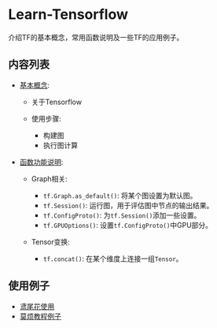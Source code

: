 # Learn-Tensorflow

介绍TF的基本概念，常用函数说明及一些TF的应用例子。

## 内容列表

- [基本概念](./tf_basic_concept.ipynb):

  - 关于Tensorflow
  - 使用步骤:

    - 构建图
    - 执行图计算

- [函数功能说明](./tf_functions.ipynb):

  - Graph相关:
  
    - `tf.Graph.as_default()`: 将某个图设置为默认图。
    - `tf.Session()`: 运行图，用于评估图中节点的输出结果。
    - `tf.ConfigProto()`: 为`tf.Session()`添加一些设置。
    - `tf.GPUOptions()`: 设置`tf.ConfigProto()`中GPU部分。

  - Tensor变换:
  
    - `tf.concat()`: 在某个维度上连接一组`Tensor`。

## 使用例子

- [鸢尾花使用](./tf-official/eager_execution_start.ipynb)
- [莫烦教程例子](./tf-mofan/)
